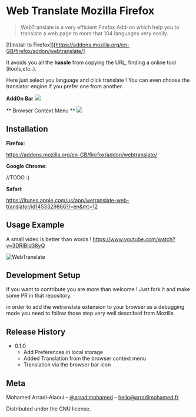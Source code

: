 # Web Translate Mozilla Firefox 
> WebTranslate is a very efficient Firefox Add-on which help you to translate a web page to more that 104 languages very easily.

[![Install to Firefox]][https://addons.mozilla.org/en-GB/firefox/addon/webtranslate/]

It avoids you all the **hassle** from copying the URL, finding a online tool (itools,etc..).

Here just select you language and click translate ! You can even choose the translator engine if you prefer one from another.

**AddOn Bar**
![](https://addons.cdn.mozilla.net/user-media/previews/full/215/215636.png?modified=1551301492)

** Browser Context Menu **
![](https://addons.cdn.mozilla.net/user-media/previews/full/215/215637.png?modified=1551301494)

## Installation

**Firefox**:

https://addons.mozilla.org/en-GB/firefox/addon/webtranslate/

**Google Chrome**:

//TODO :)

**Safari**:

https://itunes.apple.com/us/app/wetranslate-web-translator/id1453329866?l=en&mt=12

## Usage Example

A small video is better than words ! https://www.youtube.com/watch?v=3DRIBld38yQ

![WebTranslate](https://img.youtube.com/vi/3DRIBld38yQ/0.jpg)
 

## Development Setup

If you want to contribute you are more than welcome ! Just fork it and make some PR in that repository.

in order to add the wetranslate extension to your browser as a debugging mode you need to follow those step very well described from Mozilla 

## Release History
* 0.1.0
    * Add Preferences in local storage 
    * Added Translation from the browser context menu
    * Translation via the browser bar icon

## Meta

Mohamed Arradi-Alaoui – [@arradimohamed](https://twitter.com/arradimohamed) – hello@arradimohamed.fr

Distributed under the GNU license.
